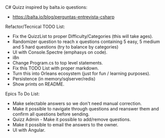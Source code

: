 C# Quizz inspired by balta.io questions:
- https://balta.io/blog/perguntas-entrevista-csharp

Refactor/Tecnical TODO List:
- Fix the QuizzList to proper Difficulty/Categories (this will take ages).
- Randomizer question to reach x questions containing 5 easy, 5 medium and 5 hard questions (try to balance by categories)
- UI with Console.Spectre (emphasys on code).
- i8n
- Change Program.cs to top level statements.
- Fix this TODO List with proper markdown.
- Turn this into Orleans ecosystem (just for fun / learning purposes).
- Persistence (in memory/sqlserver/redis)
- Show prints on README.

Epics To Do List:
- Make selectable answers so we don't need manual correction.
- Make it possible to navigate through questions and reanswer them and confirm all questions before sending.
- Quizz Admin - Make it possible to add/remove questions.
- Make it possible to email the answers to the owner.
- UI with Angular.
